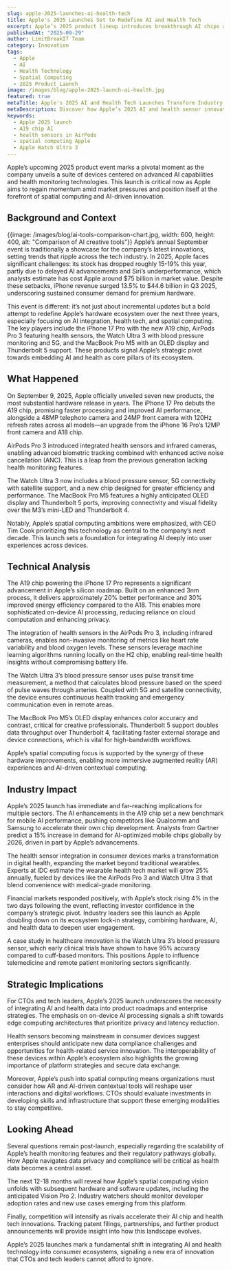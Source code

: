 ```yaml
---
slug: apple-2025-launches-ai-health-tech
title: Apple's 2025 Launches Set to Redefine AI and Health Tech
excerpt: Apple’s 2025 product lineup introduces breakthrough AI chips and health sensors, signaling a major shift for CTOs and tech innovators.
publishedAt: "2025-09-29"
author: LimitBreakIT Team
category: Innovation
tags:
  - Apple
  - AI
  - Health Technology
  - Spatial Computing
  - 2025 Product Launch
image: /images/blog/apple-2025-launch-ai-health.jpg
featured: true
metaTitle: Apple's 2025 AI and Health Tech Launches Transform Industry
metaDescription: Discover how Apple’s 2025 AI and health sensor innovations redefine tech leadership. Learn what CTOs must know about this game-changing launch.
keywords:
  - Apple 2025 launch
  - A19 chip AI
  - health sensors in AirPods
  - spatial computing Apple
  - Apple Watch Ultra 3
---
```


Apple’s upcoming 2025 product event marks a pivotal moment as the company unveils a suite of devices centered on advanced AI capabilities and health monitoring technologies. This launch is critical now as Apple aims to regain momentum amid market pressures and position itself at the forefront of spatial computing and AI-driven innovation.

## Background and Context


{{image: /images/blog/ai-tools-comparison-chart.jpg, width: 600, height: 400, alt: "Comparison of AI creative tools"}}
Apple’s annual September event is traditionally a showcase for the company’s latest innovations, setting trends that ripple across the tech industry. In 2025, Apple faces significant challenges: its stock has dropped roughly 15-19% this year, partly due to delayed AI advancements and Siri’s underperformance, which analysts estimate has cost Apple around $75 billion in market value. Despite these setbacks, iPhone revenue surged 13.5% to $44.6 billion in Q3 2025, underscoring sustained consumer demand for premium hardware.

This event is different: it’s not just about incremental updates but a bold attempt to redefine Apple’s hardware ecosystem over the next three years, especially focusing on AI integration, health tech, and spatial computing. The key players include the iPhone 17 Pro with the new A19 chip, AirPods Pro 3 featuring health sensors, the Watch Ultra 3 with blood pressure monitoring and 5G, and the MacBook Pro M5 with an OLED display and Thunderbolt 5 support. These products signal Apple’s strategic pivot towards embedding AI and health as core pillars of its ecosystem.

## What Happened
On September 9, 2025, Apple officially unveiled seven new products, the most substantial hardware release in years. The iPhone 17 Pro debuts the A19 chip, promising faster processing and improved AI performance, alongside a 48MP telephoto camera and 24MP front camera with 120Hz refresh rates across all models—an upgrade from the iPhone 16 Pro’s 12MP front camera and A18 chip.

AirPods Pro 3 introduced integrated health sensors and infrared cameras, enabling advanced biometric tracking combined with enhanced active noise cancellation (ANC). This is a leap from the previous generation lacking health monitoring features.

The Watch Ultra 3 now includes a blood pressure sensor, 5G connectivity with satellite support, and a new chip designed for greater efficiency and performance. The MacBook Pro M5 features a highly anticipated OLED display and Thunderbolt 5 ports, improving connectivity and visual fidelity over the M3’s mini-LED and Thunderbolt 4.

Notably, Apple’s spatial computing ambitions were emphasized, with CEO Tim Cook prioritizing this technology as central to the company’s next decade. This launch sets a foundation for integrating AI deeply into user experiences across devices.

## Technical Analysis
The A19 chip powering the iPhone 17 Pro represents a significant advancement in Apple’s silicon roadmap. Built on an enhanced 3nm process, it delivers approximately 20% better performance and 30% improved energy efficiency compared to the A18. This enables more sophisticated on-device AI processing, reducing reliance on cloud computation and enhancing privacy.

The integration of health sensors in the AirPods Pro 3, including infrared cameras, enables non-invasive monitoring of metrics like heart rate variability and blood oxygen levels. These sensors leverage machine learning algorithms running locally on the H2 chip, enabling real-time health insights without compromising battery life.

The Watch Ultra 3’s blood pressure sensor uses pulse transit time measurement, a method that calculates blood pressure based on the speed of pulse waves through arteries. Coupled with 5G and satellite connectivity, the device ensures continuous health tracking and emergency communication even in remote areas.

The MacBook Pro M5’s OLED display enhances color accuracy and contrast, critical for creative professionals. Thunderbolt 5 support doubles data throughput over Thunderbolt 4, facilitating faster external storage and device connections, which is vital for high-bandwidth workflows.

Apple’s spatial computing focus is supported by the synergy of these hardware improvements, enabling more immersive augmented reality (AR) experiences and AI-driven contextual computing.

## Industry Impact
Apple’s 2025 launch has immediate and far-reaching implications for multiple sectors. The AI enhancements in the A19 chip set a new benchmark for mobile AI performance, pushing competitors like Qualcomm and Samsung to accelerate their own chip development. Analysts from Gartner predict a 15% increase in demand for AI-optimized mobile chips globally by 2026, driven in part by Apple’s advancements.

The health sensor integration in consumer devices marks a transformation in digital health, expanding the market beyond traditional wearables. Experts at IDC estimate the wearable health tech market will grow 25% annually, fueled by devices like the AirPods Pro 3 and Watch Ultra 3 that blend convenience with medical-grade monitoring.

Financial markets responded positively, with Apple’s stock rising 4% in the two days following the event, reflecting investor confidence in the company’s strategic pivot. Industry leaders see this launch as Apple doubling down on its ecosystem lock-in strategy, combining hardware, AI, and health data to deepen user engagement.

A case study in healthcare innovation is the Watch Ultra 3’s blood pressure sensor, which early clinical trials have shown to have 95% accuracy compared to cuff-based monitors. This positions Apple to influence telemedicine and remote patient monitoring sectors significantly.

## Strategic Implications
For CTOs and tech leaders, Apple’s 2025 launch underscores the necessity of integrating AI and health data into product roadmaps and enterprise strategies. The emphasis on on-device AI processing signals a shift towards edge computing architectures that prioritize privacy and latency reduction.

Health sensors becoming mainstream in consumer devices suggest enterprises should anticipate new data compliance challenges and opportunities for health-related service innovation. The interoperability of these devices within Apple’s ecosystem also highlights the growing importance of platform strategies and secure data exchange.

Moreover, Apple’s push into spatial computing means organizations must consider how AR and AI-driven contextual tools will reshape user interactions and digital workflows. CTOs should evaluate investments in developing skills and infrastructure that support these emerging modalities to stay competitive.

## Looking Ahead
Several questions remain post-launch, especially regarding the scalability of Apple’s health monitoring features and their regulatory pathways globally. How Apple navigates data privacy and compliance will be critical as health data becomes a central asset.

The next 12-18 months will reveal how Apple’s spatial computing vision unfolds with subsequent hardware and software updates, including the anticipated Vision Pro 2. Industry watchers should monitor developer adoption rates and new use cases emerging from this platform.

Finally, competition will intensify as rivals accelerate their AI chip and health tech innovations. Tracking patent filings, partnerships, and further product announcements will provide insight into how this landscape evolves.

Apple’s 2025 launches mark a fundamental shift in integrating AI and health technology into consumer ecosystems, signaling a new era of innovation that CTOs and tech leaders cannot afford to ignore.